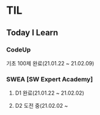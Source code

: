 # TIL
## Today I Learn
### **CodeUp**
   기초 100제 완료(21.01.22 ~ 21.02.09)
 
### **SWEA** [SW Expert Academy]
 
   1. D1 완료(21.01.22 ~ 21.02.02)
   
   2. D2 도전 중(21.02.02 ~ 


